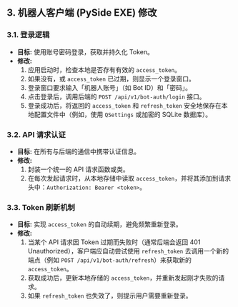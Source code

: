 ## 3. 机器人客户端 (PySide EXE) 修改

### 3.1. 登录逻辑

- **目标:** 使用账号密码登录，获取并持久化 Token。
- **修改:**
    1.  应用启动时，检查本地是否存有有效的 `access_token`。
    2.  如果没有，或 `access_token` 已过期，则显示一个登录窗口。
    3.  登录窗口要求输入「机器人账号」（如 Bot ID）和「密码」。
    4.  点击登录后，调用后端的 `POST /api/v1/bot-auth/login` 接口。
    5.  登录成功后，将返回的 `access_token` 和 `refresh_token` 安全地保存在本地配置文件中（例如，使用 `QSettings` 或加密的 SQLite 数据库）。

### 3.2. API 请求认证

- **目标:** 在所有与后端的通信中携带认证信息。
- **修改:**
    1.  封装一个统一的 API 请求函数或类。
    2.  在每次发起请求时，从本地存储中读取 `access_token`，并将其添加到请求头中：`Authorization: Bearer <token>`。

### 3.3. Token 刷新机制

- **目标:** 实现 `access_token` 的自动续期，避免频繁重新登录。
- **修改:**
    1.  当某个 API 请求因 Token 过期而失败时（通常后端会返回 401 Unauthorized），客户端应自动尝试使用 `refresh_token` 去调用一个新的端点（例如 `POST /api/v1/bot-auth/refresh`）来获取新的 `access_token`。
    2.  获取成功后，更新本地存储的 `access_token`，并重新发起刚才失败的请求。
    3.  如果 `refresh_token` 也失效了，则提示用户需要重新登录。 